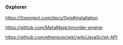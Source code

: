 ### 0xplorer

https://0xproject.com/docs/0xjs#installation

https://github.com/MetaMask/provider-engine

https://github.com/ethereum/wiki/wiki/JavaScript-API
